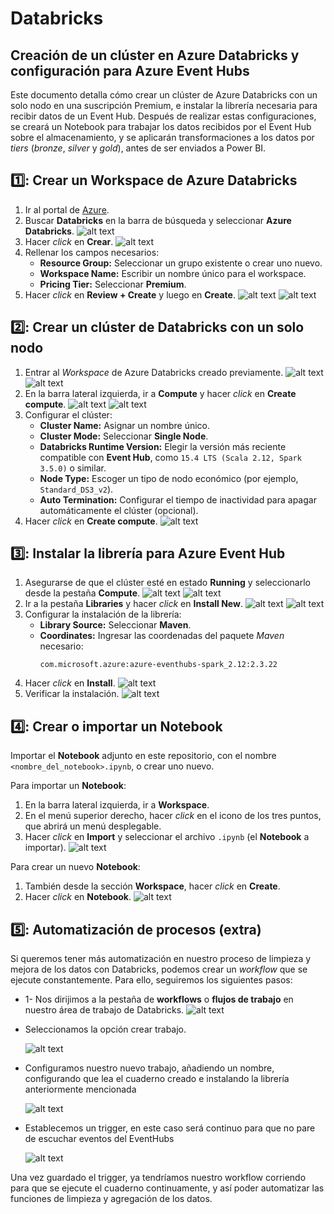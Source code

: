 # Databricks

## Creación de un clúster en Azure Databricks y configuración para Azure Event Hubs

Este documento detalla cómo crear un clúster de Azure Databricks con un solo nodo en una suscripción Premium, e instalar la librería necesaria para recibir datos de un Event Hub. Después de realizar estas configuraciones, se creará un Notebook para trabajar los datos recibidos por el Event Hub sobre el almacenamiento, y se aplicarán transformaciones a los datos por _tiers_ (_bronze_, _silver_ y _gold_), antes de ser enviados a Power BI.

## 1️⃣: Crear un Workspace de Azure Databricks

1. Ir al portal de [Azure](https://portal.azure.com/).
2. Buscar **Databricks** en la barra de búsqueda y seleccionar **Azure Databricks**.
   ![alt text](image.png)
3. Hacer *click* en **Crear**.
   ![alt text](image-1.png)
4. Rellenar los campos necesarios:
   - **Resource Group:** Seleccionar un grupo existente o crear uno nuevo.
   - **Workspace Name:** Escribir un nombre único para el workspace.
   - **Pricing Tier:** Seleccionar **Premium**.
5. Hacer *click* en **Review + Create** y luego en **Create**.
   ![alt text](image-2.png)
   ![alt text](image-3.png)

## 2️⃣: Crear un clúster de Databricks con un solo nodo

1. Entrar al *Workspace* de Azure Databricks creado previamente.
   ![alt text](image-4.png)
   ![alt text](image-5.png)
2. En la barra lateral izquierda, ir a **Compute** y hacer *click* en **Create compute**.
   ![alt text](image-6.png)
   ![alt text](image-7.png)
3. Configurar el clúster:
   - **Cluster Name:** Asignar un nombre único.
   - **Cluster Mode:** Seleccionar **Single Node**.
   - **Databricks Runtime Version:** Elegir la versión más reciente compatible con **Event Hub**, como `15.4 LTS (Scala 2.12, Spark 3.5.0)` o similar.
   - **Node Type:** Escoger un tipo de nodo económico (por ejemplo, `Standard_DS3_v2`).
   - **Auto Termination:** Configurar el tiempo de inactividad para apagar automáticamente el clúster (opcional).
4. Hacer *click* en **Create compute**.
   ![alt text](image-8.png)
   

## 3️⃣: Instalar la librería para Azure Event Hub

1. Asegurarse de que el clúster esté en estado **Running** y seleccionarlo desde la pestaña **Compute**.
   ![alt text](image-10.png)
   ![alt text](image-9.png)
2. Ir a la pestaña **Libraries** y hacer *click* en **Install New**.
   ![alt text](image-11.png)
   ![alt text](image-12.png)
3. Configurar la instalación de la librería:
   - **Library Source:** Seleccionar **Maven**.
   - **Coordinates:** Ingresar las coordenadas del paquete *Maven* necesario:
     ```
     com.microsoft.azure:azure-eventhubs-spark_2.12:2.3.22
     ```
4. Hacer *click* en **Install**.
   ![alt text](image-13.png)
5. Verificar la instalación.
   ![alt text](image-14.png)

## 4️⃣: Crear o importar un Notebook

Importar el **Notebook** adjunto en este repositorio, con el nombre `<nombre_del_notebook>.ipynb`, o crear uno nuevo.

Para importar un **Notebook**:

1. En la barra lateral izquierda, ir a **Workspace**.
2. En el menú superior derecho, hacer *click* en el icono de los tres puntos, que abrirá un menú desplegable.
3. Hacer *click* en **Import** y seleccionar el archivo `.ipynb` (el **Notebook** a importar).
   ![alt text](image-15.png)

Para crear un nuevo **Notebook**:

1. También desde la sección **Workspace**, hacer *click* en **Create**.
2. Hacer *click* en **Notebook**.
   ![alt text](image-16.png)

## 5️⃣: Automatización de procesos (extra)

Si queremos tener más automatización en nuestro proceso de limpieza y mejora de los datos con Databricks, podemos crear un *workflow* que se ejecute constantemente. Para ello, seguiremos los siguientes pasos:

- 1- Nos dirijimos a la pestaña de **workflows** o **flujos de trabajo** en nuestro área de trabajo de Databricks.
   ![alt text](image-17.png)
   
- Seleccionamos la opción crear trabajo.

   ![alt text](image-21.png)

- Configuramos nuestro nuevo trabajo, añadiendo un nombre, configurando que lea el cuaderno creado e instalando la librería anteriormente mencionada

   ![alt text](image-18.png)

- Establecemos un trigger, en este caso será continuo para que no pare de escuchar eventos del EventHubs

   ![alt text](image-19.png)

Una vez guardado el trigger, ya tendríamos nuestro workflow corriendo para que se ejecute el cuaderno continuamente, y así poder automatizar las funciones de limpieza y agregación de los datos.
